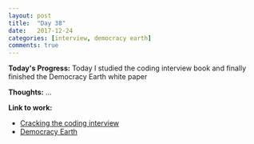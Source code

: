 ```yaml
---
layout: post
title:  "Day 38"
date:   2017-12-24
categories: [interview, democracy earth]
comments: true
---
```

**Today's Progress:** Today I studied the coding interview book and finally finished the Democracy Earth white paper 

**Thoughts:** ...

**Link to work:**
* [Cracking the coding interview](http://www.crackingthecodinginterview.com/)
* [Democracy Earth](https://www.democracy.earth/)
